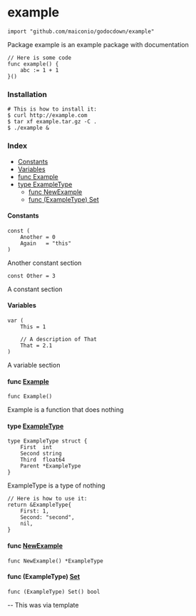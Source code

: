 # example

    import "github.com/maiconio/godocdown/example"

Package example is an example package with documentation

    // Here is some code
    func example() {
    	abc := 1 + 1
    }()

### Installation

    # This is how to install it:
    $ curl http://example.com
    $ tar xf example.tar.gz -C .
    $ ./example &

### Index

* [Constants](#constants)
* [Variables](#variables)
* [func  Example](#func--example)
* [type ExampleType](#type-exampletype)
    + [func  NewExample](#func--newexample)
    + [func (ExampleType) Set](#func-exampletype-set)


#### Constants
    const (
    	Another = 0
    	Again   = "this"
    )

Another constant section

    const Other = 3

A constant section

#### Variables

    var (
    	This = 1

    	// A description of That
    	That = 2.1
    )

A variable section

#### func  [Example](#example)

    func Example()

Example is a function that does nothing

#### type [ExampleType](#exampletype)

    type ExampleType struct {
    	First  int
    	Second string
    	Third  float64
    	Parent *ExampleType
    }


ExampleType is a type of nothing

    // Here is how to use it:
    return &ExampleType{
    	First: 1,
    	Second: "second",
    	nil,
    }

#### func  [NewExample](#newexample)

    func NewExample() *ExampleType


#### func (ExampleType) [Set](#set)

    func (ExampleType) Set() bool



--
This was via template
